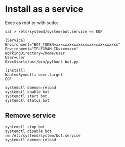 Install as a service
==============

Exec as root or with sudo:

    cat > /etc/systemd/system/bot.service << EOF
    
    [Service]
    Environment="BOT_TOKEN=xxxxxxxxxxxxxxxxxxxxxxxxxxxx"
    Environment="TELEGRAM_ID=xxxxxxx"
    WorkingDirectory=/home/user
    User=user
    ExecStart=/usr/bin/python3 bot.py
    
    [Install]
    WantedBy=multi-user.target
    EOF

    systemctl daemon-reload
    systemctl enable bot
    systemctl start bot
    systemctl status bot


Remove service
-------------------

    systemctl stop bot
    systemctl disable bot
    rm /etc/systemd/system/bot.service
    systemctl daemon-reload

